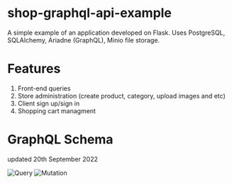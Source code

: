# shop-graphql-api-example
A simple example of an application developed on Flask. Uses PostgreSQL, SQLAlchemy, Ariadne (GraphQL), Minio file storage.

# Features
1. Front-end queries
2. Store administration (create product, category, upload images and etc)
3. Client sign up/sign in
4. Shopping cart managment

# GraphQL Schema
updated 20th September 2022

![Query](https://user-images.githubusercontent.com/25926477/191344412-e49c3f84-ed32-4097-b94f-81f89f214d29.png)
![Mutation](https://user-images.githubusercontent.com/25926477/191344497-1529dfbb-fe68-4265-be8b-8f2a5b272a43.png)

